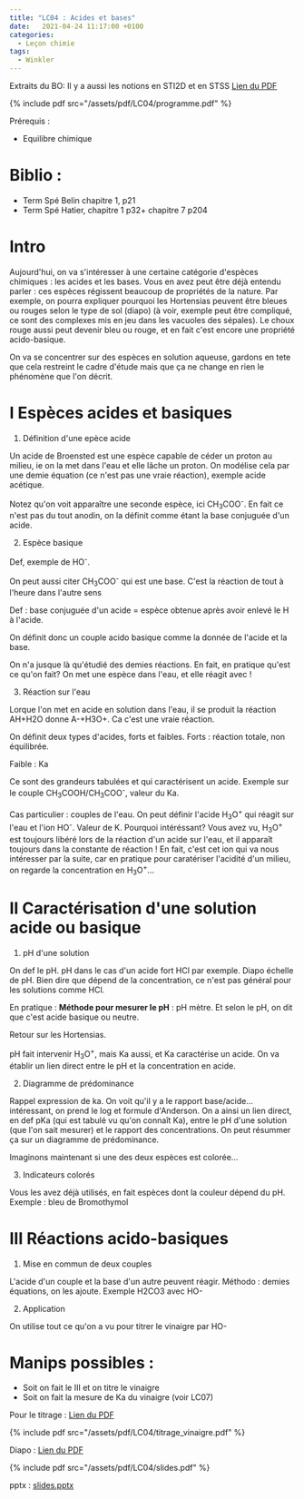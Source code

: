 ```yaml
---
title: "LC04 : Acides et bases"
date:   2021-04-24 11:17:00 +0100
categories:
  - Leçon chimie
tags:
  - Winkler 
---
```

Extraits du BO: Il y a aussi les notions en STI2D et en STSS
[Lien du PDF](/assets/pdf/LC04/programme.pdf)

{% include pdf src="/assets/pdf/LC04/programme.pdf" %}

Prérequis : 
- Equilibre chimique

# Biblio :

- Term Spé Belin chapitre 1, p21
- Term Spé Hatier, chapitre 1 p32+ chapitre 7 p204

# Intro
Aujourd'hui, on va s'intéresser à une certaine catégorie d'espèces chimiques : les acides et les bases. Vous en avez peut être déjà entendu parler : ces espèces régissent beaucoup
 de propriétés de la nature. Par exemple, on pourra expliquer pourquoi les Hortensias peuvent être bleues ou rouges selon le type de sol (diapo) (à voir, exemple peut être 
 compliqué, ce sont des complexes mis en jeu dans les vacuoles des sépales). Le choux rouge aussi peut devenir bleu ou rouge, et en fait c'est encore une propriété acido-basique.
 
On va se concentrer sur des espèces en solution aqueuse, gardons en tete que cela restreint le cadre d'étude mais que ça ne change en rien le phénomène que l'on décrit.

# I Espèces acides et basiques
1) Définition d'une epèce acide

Un acide de Broensted est une espèce capable de céder un proton au milieu, ie on la met dans l'eau et elle lâche un proton. On modélise cela par une demie équation (ce n'est pas 
une vraie réaction), exemple acide acétique.

Notez qu'on voit apparaître une seconde espèce, ici CH<sub>3</sub>COO<sup>-</sup>. En fait ce n'est pas du tout anodin, on la définit comme étant la base conjuguée d'un acide.

2) Espèce basique

Def, exemple de HO<sup>-</sup>.

On peut aussi citer CH<sub>3</sub>COO<sup>-</sup> qui est une base. C'est la réaction de tout à  l'heure dans l'autre sens

Def : base conjuguée d'un acide = espèce obtenue après avoir enlevé le H à l'acide.

On définit donc un couple acido basique comme la donnée de l'acide et la base. 

On n'a jusque là qu'étudié des demies réactions. En fait, en pratique qu'est ce qu'on fait? On met une espèce dans l'eau, et elle réagit avec ! 

3) Réaction sur l'eau

Lorque l'on met en acide en solution dans l'eau, il se produit la réaction AH+H2O donne A-+H3O+. Ca c'est une vraie réaction.

On définit deux types d'acides, forts et faibles. Forts : réaction totale, non équilibrée.

Faible : Ka

Ce sont des grandeurs tabulées et qui caractérisent un acide. Exemple sur le couple CH<sub>3</sub>COOH/CH<sub>3</sub>COO<sup>-</sup>, valeur du Ka. 

Cas particulier : couples de l'eau. On peut définir l'acide H<sub>3</sub>O<sup>+</sup> qui réagit sur l'eau et l'ion HO<sup>-</sup>. Valeur de K. Pourquoi intéréssant? Vous avez
vu, H<sub>3</sub>O<sup>+</sup> est toujours libéré lors de la réaction d'un acide sur l'eau, et il apparaît toujours dans la constante de réaction ! En fait, c'est cet ion qui va
 nous intéresser par la suite, car en pratique pour caratériser l'acidité d'un milieu, on regarde la concentration en H<sub>3</sub>O<sup>+</sup>...
 
 # II Caractérisation d'une solution acide ou basique
 1) pH d'une solution

On def le pH. pH dans le cas d'un acide fort HCl par exemple. Diapo échelle de pH. Bien dire que dépend de la concentration, ce n'est pas général pour les solutions comme HCl.

En pratique : **Méthode pour mesurer le pH** : pH mètre. Et selon le pH, on dit que c'est acide basique ou neutre. 

Retour sur les Hortensias.

pH fait intervenir H<sub>3</sub>O<sup>+</sup>, mais Ka aussi, et Ka caractérise un acide. On va établir un lien direct entre le pH et la concentration en acide.

2) Diagramme de prédominance

Rappel expression de ka. On voit qu'il y a le rapport base/acide... intéressant, on prend le log et formule d'Anderson. On a ainsi un lien direct, en def pKa (qui est tabulé vu
qu'on connaît Ka), entre le pH d'une solution (que l'on sait mesurer) et le rapport des concentrations. On peut résummer ça sur un diagramme de prédominance. 

Imaginons maintenant si une des deux espèces est colorée...

3) Indicateurs colorés

Vous les avez déjà utilisés, en fait espèces dont la couleur dépend du pH. Exemple : bleu de Bromothymol

# III Réactions acido-basiques

1) Mise en commun de deux couples

L'acide d'un couple et la base d'un autre peuvent réagir. Méthodo : demies équations, on les ajoute. Exemple H2CO3 avec HO-

2) Application

On utilise tout ce qu'on a vu pour titrer le vinaigre par HO-

# Manips possibles : 

- Soit on fait le III et on titre le vinaigre
- Soit on fait la mesure de Ka du vinaigre (voir LC07)

Pour le titrage : [Lien du PDF](/assets/pdf/LC04/titrage_vinaigre.pdf)

{% include pdf src="/assets/pdf/LC04/titrage_vinaigre.pdf" %}

Diapo : [Lien du PDF](/assets/pdf/LC04/slides.pdf)

{% include pdf src="/assets/pdf/LC04/slides.pdf" %}

pptx : [slides.pptx](https://github.com/aure00/aure00.github.io/files/6584402/slides.pptx)
